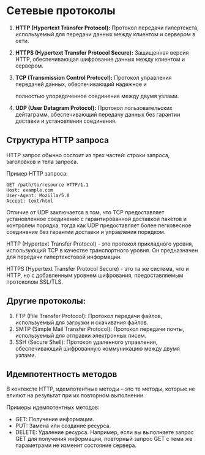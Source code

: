 # Сетевые протоколы

1. **HTTP (Hypertext Transfer Protocol):** Протокол передачи гипертекста, используемый для передачи данных между клиентом и сервером в сети.

2. **HTTPS (Hypertext Transfer Protocol Secure):** Защищенная версия HTTP, обеспечивающая шифрование данных между клиентом и сервером.

3. **TCP (Transmission Control Protocol):** Протокол управления передачей данных, обеспечивающий надежное и

   [comment]: <> (Текст продолжится в следующей строке)

   полностью упорядоченное соединение между двумя узлами.

4. **UDP (User Datagram Protocol):** Протокол пользовательских дейтаграмм, обеспечивающий передачу данных без гарантии доставки и установления соединения.

## Структура HTTP запроса

HTTP запрос обычно состоит из трех частей: строки запроса, заголовков и тела запроса.

Пример HTTP запроса:

```http
GET /path/to/resource HTTP/1.1
Host: example.com
User-Agent: Mozilla/5.0
Accept: text/html
```

Отличие от UDP заключается в том, что TCP предоставляет установленное соединение с гарантированной доставкой пакетов и контролем порядка, тогда как UDP предоставляет более легковесное соединение без гарантии доставки и управления порядком.

HTTP (Hypertext Transfer Protocol) - это протокол прикладного уровня, использующий TCP в качестве транспортного уровня. Он предназначен для передачи гипертекстовой информации.

HTTPS (Hypertext Transfer Protocol Secure) - это та же система, что и HTTP, но с добавленным уровнем шифрования, предоставляемым протоколом SSL/TLS.

## Другие протоколы:

1. FTP (File Transfer Protocol): Протокол передачи файлов, используемый для загрузки и скачивания файлов.
2. SMTP (Simple Mail Transfer Protocol): Протокол передачи почты, используемый для отправки электронных писем.
3. SSH (Secure Shell): Протокол удаленного управления, обеспечивающий шифрованную коммуникацию между двумя узлами.

## Идемпотентность методов
В контексте HTTP, идемпотентные методы – это те методы, которые не влияют на результат при их повторном выполнении.

Примеры идемпотентных методов:

- GET: Получение информации.
- PUT: Замена или создание ресурса.
- DELETE: Удаление ресурса.
Например, если вы выполняете запрос GET для получения информации, повторный запрос GET с теми же параметрами не изменит состояние сервера.

